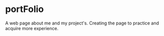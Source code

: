 # portFolio
A web page about me and my project's.
Creating the page to practice and acquire more experience.
